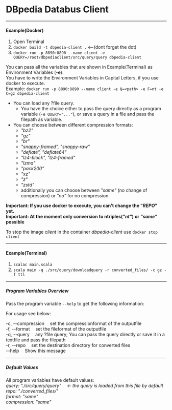 # DBpedia Databus Client
***

#### Example(Docker)

1. Open Terminal
2. `docker build -t dbpedia-client .`    <--(dont forget the dot)
3. `docker run -p 8890:8890 --name client -e QUERY=/root/dbpediaclient/src/query/query dbpedia-client`

You can pass all the variables that are shown in Example(Terminal) as Environment Variables (**-e**).  
You have to write the Environment Variables in Capital Letters, if you use docker to execute.  
Example: `docker run -p 8890:8890 --name client -e Q=<path> -e F=nt -e C=gz dbpedia-client`

+ You can load any ?file query. 
    - You have the choice either to pass the query directly as a program variable (`-e QUERY="..."`), or save a query in a file and pass the filepath as variable.
+ You can choose between different compression formats:
    - *"bz2"*
    - *"gz"*
    - *"br"*
    - *"snappy-framed", "snappy-raw"*  
    - *"deflate", "deflate64"*
    - *"lz4-block", "lz4-framed"*
    - *"lzma"*
    - *"pack200"*
    - *"xz"*
    - *"z"*
    - *"zstd"*  
    - additionally you can choose between *"same"* (no change of compression) or *"no"* for no compression.

**Important: If you use docker to execute, you can't change the "_REPO_" yet.**  
**Important: At the moment only conversion to ntriples(_"nt"_) or _"same"_ possible**

To stop the image *client* in the container *dbpedia-client* use `docker stop client`

***
#### Example(Terminal)   

1. ```scalac main.scala```    
2. ```scala main -q ./src/query/downloadquery -r converted_files/ -c gz -f ttl```

***

##### Program Variables Overview
Pass the program variable `--help` to get the following information:  

For usage see below:  
    
  -c, --compression  <arg>  &emsp;set the compressionformat of the outputfile  
  -f, --format  <arg>       &emsp;set the fileformat of the outputfile  
  -q, --query  <arg>        &emsp;any ?file query; You can pass the query directly or save it in a textfile and pass the filepath  
  -r, --repo  <arg>         &emsp;set the destination directory for converted files  
      --help                &emsp;Show this message  
      
***

##### Default Values
All program variables have default values:  
*query: "./src/query/query" &emsp;<- the query is loaded from this file by default  
repo: "./converted_files/"  
format: "same"  
compression: "same"*  


